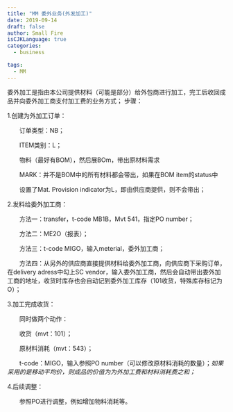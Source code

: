 ```yaml
---
title: "MM 委外业务(外发加工)"
date: 2019-09-14
draft: false
author: Small Fire
isCJKLanguage: true
categories: 
  - business

tags: 
  - MM
---
```


委外加工是指由本公司提供材料（可能是部分）给外包商进行加工，完工后收回成品并向委外加工商支付加工费的业务方式；
步骤：

1.创建为外加工订单：

　　订单类型：NB；

　　ITEM类别：L；

　　物料（最好有BOM），然后展BOm，带出原材料需求

　　MARK：并不是BOM中的所有材料都会带出，如果在BOM item的status中

　　设置了Mat. Provision indicator为L，即由供应商提供，则不会带出；

2.发料给委外加工商：

　　方法一：transfer，t-code MB1B，Mvt 541，指定PO number；

　　方法二：ME2O（报表）；

　　方法三：t-code MIGO，输入meterial，委外加工商；

　　方法四：从另外的供应商直接提供材料给委外加工商，向供应商下采购订单，在delivery adress中勾上SC vendor，输入委外加工商，然后会自动带出委外加工商的地址，收货时库存也会自动记到委外加工库存（101收货，特殊库存标记为O）；

3.加工完成收货：

　　同时做两个动作：

　　收货（mvt：101）；

　　原材料消耗（mvt：543）；

　　t-code：MIGO，输入参照PO number（可以修改原材料消耗的数量）；*如果采用的是移动平均价，则成品的价值为为外加工费和材料消耗费之和；*

4.后续调整：

　　参照PO进行调整，例如增加物料消耗等。